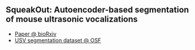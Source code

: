 ## SqueakOut: Autoencoder-based segmentation of mouse ultrasonic vocalizations

- [Paper @ bioRxiv](#)
- [USV segmentation dataset @ OSF](https://osf.io/f9sbt/)

